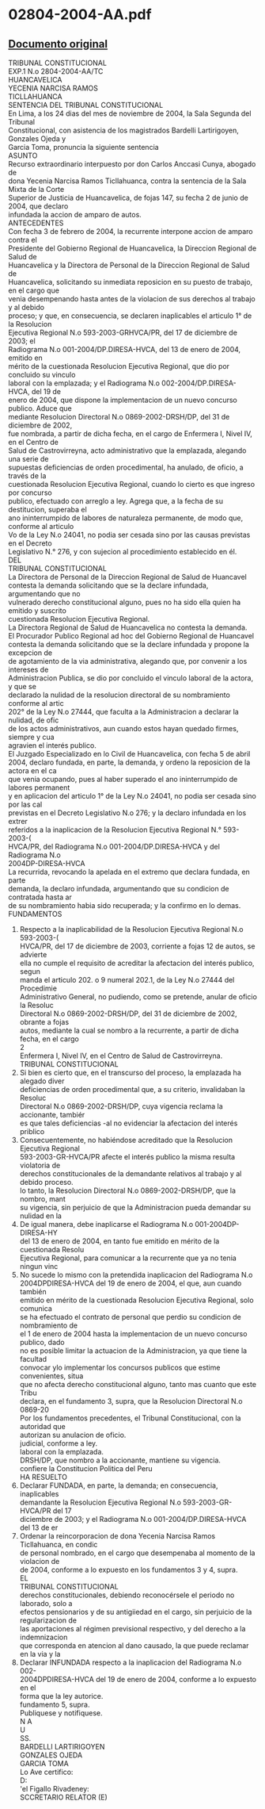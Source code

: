 
02804-2004-AA.pdf
=================
  
[Documento original](https://tc.gob.pe/jurisprudencia/2005/02804-2004-AA.pdf)  
---  
TRIBUNAL CONSTITUCIONAL  
EXP.1 N.o 2804-2004-AA/TC  
HUANCAVELICA  
YECENIA NARCISA RAMOS  
TICLLAHUANCA  
SENTENCIA DEL TRIBUNAL CONSTITUCIONAL  
En Lima, a los 24 dias del mes de noviembre de 2004, la Sala Segunda del Tribunal  
Constitucional, con asistencia de los magistrados Bardelli Lartirigoyen, Gonzales Ojeda y  
Garcia Toma, pronuncia la siguiente sentencia  
ASUNTO  
Recurso extraordinario interpuesto por don Carlos Anccasi Cunya, abogado de  
dona Yecenia Narcisa Ramos Ticllahuanca, contra la sentencia de la Sala Mixta de la Corte  
Superior de Justicia de Huancavelica, de fojas 147, su fecha 2 de junio de 2004, que declaro  
infundada la accion de amparo de autos.  
ANTECEDENTES  
Con fecha 3 de febrero de 2004, la recurrente interpone accion de amparo contra el  
Presidente del Gobierno Regional de Huancavelica, la Direccion Regional de Salud de  
Huancavelica y la Directora de Personal de la Direccion Regional de Salud de  
Huancavelica, solicitando su inmediata reposicion en su puesto de trabajo, en el cargo que  
venia desempenando hasta antes de la violacion de sus derechos al trabajo y al debido  
proceso; y que, en consecuencia, se declaren inaplicables el articulo 1° de la Resolucion  
Ejecutiva Regional N.o 593-2003-GRHVCA/PR, del 17 de diciembre de 2003; el  
Radiograma N.o 001-2004/DP.DIRESA-HVCA, del 13 de enero de 2004, emitido en  
mérito de la cuestionada Resolucion Ejecutiva Regional, que dio por concluido su vinculo  
laboral con la emplazada; y el Radiograma N.o 002-2004/DP.DIRESA-HVCA, del 19 de  
enero de 2004, que dispone la implementacion de un nuevo concurso publico. Aduce que  
mediante Resolucion Directoral N.o 0869-2002-DRSH/DP, del 31 de diciembre de 2002,  
fue nombrada, a partir de dicha fecha, en el cargo de Enfermera I, Nivel IV, en el Centro de  
Salud de Castrovirreyna, acto administrativo que la emplazada, alegando una serie de  
supuestas deficiencias de orden procedimental, ha anulado, de oficio, a través de la  
cuestionada Resolucion Ejecutiva Regional, cuando lo cierto es que ingreso por concurso  
publico, efectuado con arreglo a ley. Agrega que, a la fecha de su destitucion, superaba el  
ano ininterrumpido de labores de naturaleza permanente, de modo que, conforme al articulo  
Vo de la Ley N.o 24041, no podia ser cesada sino por las causas previstas en el Decreto  
Legislativo N.° 276, y con sujecion al procedimiento establecido en él.  
DEL  
TRIBUNAL CONSTITUCIONAL  
La Directora de Personal de la Direccion Regional de Salud de Huancavel  
contesta la demanda solicitando que se la declare infundada, argumentando que no  
vulnerado derecho constitucional alguno, pues no ha sido ella quien ha emitido y suscrito  
cuestionada Resolucion Ejecutiva Regional.  
La Directora Regional de Salud de Huancavelica no contesta la demanda.  
El Procurador Publico Regional ad hoc del Gobierno Regional de Huancavel  
contesta la demanda solicitando que se la declare infundada y propone la excepcion de  
de agotamiento de la via administrativa, alegando que, por convenir a los intereses de  
Administracion Publica, se dio por concluido el vinculo laboral de la actora, y que se  
declarado la nulidad de la resolucion directoral de su nombramiento conforme al artic  
202° de la Ley N.o 27444, que faculta a la Administracion a declarar la nulidad, de ofic  
de los actos administrativos, aun cuando estos hayan quedado firmes, siempre y cua  
agravien el interés publico.  
El Juzgado Especializado en lo Civil de Huancavelica, con fecha 5 de abril  
2004, declaro fundada, en parte, la demanda, y ordeno la reposicion de la actora en el ca  
que venia ocupando, pues al haber superado el ano ininterrumpido de labores permanent  
y en aplicacion del articulo 1° de la Ley N.o 24041, no podia ser cesada sino por las cal  
previstas en el Decreto Legislativo N.o 276; y la declaro infundada en los extrer  
referidos a la inaplicacion de la Resolucion Ejecutiva Regional N.° 593-2003-(  
HVCA/PR, del Radiograma N.o 001-2004/DP.DIRESA-HVCA y del Radiograma N.o  
2004DP-DIRESA-HVCA  
La recurrida, revocando la apelada en el extremo que declara fundada, en parte  
demanda, la declaro infundada, argumentando que su condicion de contratada hasta ar  
de su nombramiento habia sido recuperada; y la confirmo en lo demas.  
FUNDAMENTOS  
1. Respecto a la inaplicabilidad de la Resolucion Ejecutiva Regional N.o 593-2003-(  
HVCA/PR, del 17 de diciembre de 2003, corriente a fojas 12 de autos, se advierte  
ella no cumple el requisito de acreditar la afectacion del interés publico, segun  
manda el articulo 202. o 9 numeral 202.1, de la Ley N.o 27444 del Procedimie  
Administrativo General, no pudiendo, como se pretende, anular de oficio la Resoluc  
Directoral N.o 0869-2002-DRSH/DP, del 31 de diciembre de 2002, obrante a fojas  
autos, mediante la cual se nombro a la recurrente, a partir de dicha fecha, en el cargo  
2  
Enfermera I, Nivel IV, en el Centro de Salud de Castrovirreyna.  
TRIBUNAL CONSTITUCIONAL  
2. Si bien es cierto que, en el transcurso del proceso, la emplazada ha alegado diver  
deficiencias de orden procedimental que, a su criterio, invalidaban la Resoluc  
Directoral N.o 0869-2002-DRSH/DP, cuya vigencia reclama la accionante, tambiér  
es que tales deficiencias -al no evidenciar la afectacion del interés priblico  
3. Consecuentemente, no habiéndose acreditado que la Resolucion Ejecutiva Regional  
593-2003-GR-HVCA/PR afecte el interés publico la misma resulta violatoria de  
derechos constitucionales de la demandante relativos al trabajo y al debido proceso.  
lo tanto, la Resolucion Directoral N.o 0869-2002-DRSH/DP, que la nombro, mant  
su vigencia, sin perjuicio de que la Administracion pueda demandar su nulidad en la  
4. De igual manera, debe inaplicarse el Radiograma N.o 001-2004DP-DIRESA-HY  
del 13 de enero de 2004, en tanto fue emitido en mérito de la cuestionada Resolu  
Ejecutiva Regional, para comunicar a la recurrente que ya no tenia ningun vinc  
5. No sucede lo mismo con la pretendida inaplicacion del Radiograma N.o  
2004DPDIRESA-HVCA del 19 de enero de 2004, el que, aun cuando también  
emitido en mérito de la cuestionada Resolucion Ejecutiva Regional, solo comunica  
se ha efectuado el contrato de personal que perdio su condicion de nombramiento de  
el 1 de enero de 2004 hasta la implementacion de un nuevo concurso publico, dado  
no es posible limitar la actuacion de la Administracion, ya que tiene la facultad  
convocar ylo implementar los concursos publicos que estime convenientes, situa  
que no afecta derecho constitucional alguno, tanto mas cuanto que este Tribu  
declara, en el fundamento 3, supra, que la Resolucion Directoral N.o 0869-20  
Por los fundamentos precedentes, el Tribunal Constitucional, con la autoridad que  
autorizan su anulacion de oficio.  
judicial, conforme a ley.  
laboral con la emplazada.  
DRSH/DP, que nombro a la accionante, mantiene su vigencia.  
confiere la Constitucion Politica del Peru  
HA RESUELTO  
1. Declarar FUNDADA, en parte, la demanda; en consecuencia, inaplicables  
demandante la Resolucion Ejecutiva Regional N.o 593-2003-GR-HVCA/PR del 17  
diciembre de 2003; y el Radiograma N.o 001-2004/DP.DIRESA-HVCA del 13 de er  
2. Ordenar la reincorporacion de dona Yecenia Narcisa Ramos Ticllahuanca, en condic  
de personal nombrado, en el cargo que desempenaba al momento de la violacion de  
de 2004, conforme a lo expuesto en los fundamentos 3 y 4, supra.  
EL  
TRIBUNAL CONSTITUCIONAL  
derechos constitucionales, debiendo reconocérsele el periodo no laborado, solo a  
efectos pensionarios y de su antigiiedad en el cargo, sin perjuicio de la regularizacion de  
las aportaciones al régimen previsional respectivo, y del derecho a la indemnizacion  
que corresponda en atencion al dano causado, la que puede reclamar en la via y la  
3. Declarar INFUNDADA respecto a la inaplicacion del Radiograma N.o 002-  
2004DPDIRESA-HVCA del 19 de enero de 2004, conforme a lo expuesto en el  
forma que la ley autorice.  
fundamento 5, supra.  
Publiquese y notifiquese.  
N A  
U  
SS.  
BARDELLI LARTIRIGOYEN  
GONZALES OJEDA  
GARCIA TOMA  
Lo Ave certifico:  
D:  
'el Figallo Rivadeney:  
SCCRETARIO RELATOR (E)